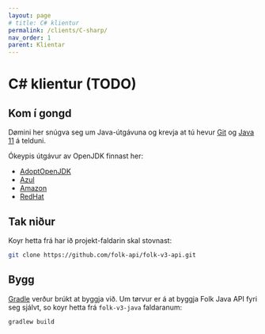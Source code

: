 ```yaml
---
layout: page
# title: C# klientur
permalink: /clients/C-sharp/
nav_order: 1
parent: Klientar
---
```


# C# klientur (TODO)

## Kom í gongd

Dømini her snúgva seg um Java-útgávuna og krevja at tú hevur [Git](https://git-scm.com/) og [Java 11](https://openjdk.java.net/projects/jdk/11/) á telduni.

Ókeypis útgávur av OpenJDK finnast her:

- [AdoptOpenJDK](https://adoptopenjdk.net/)
- [Azul](https://www.azul.com/downloads/zulu/)
- [Amazon](https://aws.amazon.com/corretto/)
- [RedHat](https://developers.redhat.com/products/openjdk/download)

## Tak niður

Koyr hetta frá har ið projekt-faldarin skal stovnast:

```bash
git clone https://github.com/folk-api/folk-v3-api.git
```

## Bygg

[Gradle](https://gradle.org/) verður brúkt at byggja við. Um tørvur er á at byggja Folk Java API fyri seg sjálvt, so koyr hetta frá `folk-v3-java` faldaranum:

```bash
gradlew build
```
